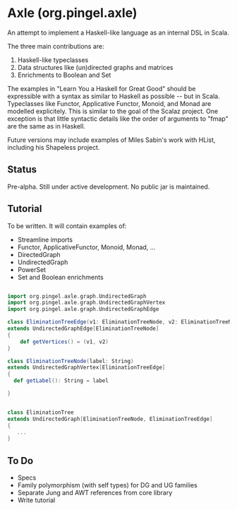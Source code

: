 
Axle (org.pingel.axle)
======================

An attempt to implement a Haskell-like language as an internal DSL in Scala.

The three main contributions are:

1. Haskell-like typeclasses
1. Data structures like (un)directed graphs and matrices
1. Enrichments to Boolean and Set

The examples in "Learn You a Haskell for Great Good" should be expressible
with a syntax as similar to Haskell as possible -- but in Scala.
Typeclasses like Functor, Applicative Functor, Monoid, and Monad are modelled explicitely.
This is similar to the goal of the Scalaz project.
One exception is that little syntactic details like the order of arguments to "fmap"
are the same as in Haskell.

Future versions may include examples of Miles Sabin's work with HList, including his Shapeless project.

Status
------

Pre-alpha.  Still under active development.  No public jar is maintained.


Tutorial
--------

To be written.  It will contain examples of:

* Streamline imports
* Functor, ApplicativeFunctor, Monoid, Monad, ...
* DirectedGraph
* UndirectedGraph
* PowerSet
* Set and Boolean enrichments

```scala

import org.pingel.axle.graph.UndirectedGraph
import org.pingel.axle.graph.UndirectedGraphVertex
import org.pingel.axle.graph.UndirectedGraphEdge

class EliminationTreeEdge(v1: EliminationTreeNode, v2: EliminationTreeNode)
extends UndirectedGraphEdge[EliminationTreeNode]
{
	def getVertices() = (v1, v2)
}

class EliminationTreeNode(label: String)
extends UndirectedGraphVertex[EliminationTreeEdge]
{
  def getLabel(): String = label

}


class EliminationTree
extends UndirectedGraph[EliminationTreeNode, EliminationTreeEdge]
{
   ...
}

```

To Do
-----

* Specs
* Family polymorphism (with self types) for DG and UG families
* Separate Jung and AWT references from core library
* Write tutorial





